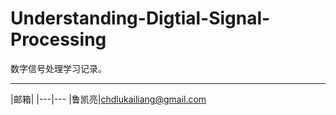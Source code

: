 # Understanding-Digtial-Signal-Processing
数字信号处理学习记录。

****

|邮箱|
|---|---
|鲁凯亮|chdlukailiang@gmail.com
